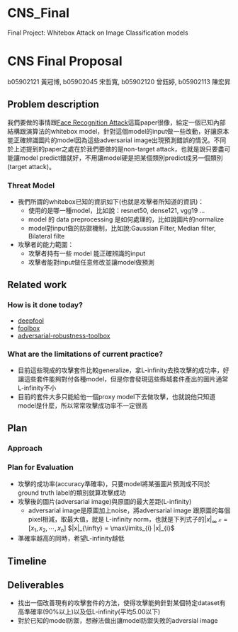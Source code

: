 # CNS_Final
Final Project: Whitebox Attack on Image Classification models

# CNS Final Proposal
b05902121 黃冠博, b05902045 宋哲寬, b05902120 曾鈺婷, b05902113 陳宏昇

## Problem	description
我們要做的事情跟[Face Recognition Attack](https://www.cs.cmu.edu/~sbhagava/papers/face-rec-ccs16.pdf)這篇paper很像，給定一個已知內部結構跟演算法的whitebox model，針對這個model的input做一些改動，好讓原本能正確辨識圖片的model因為這些adversarial image出現預測錯誤的情況。不同於上述提到的paper之處在於我們要做的是non-target attack，也就是說只要盡可能讓model predict錯就好，不用讓model硬是把某個類別predict成另一個類別(target attack)。

### Threat Model
- 我們所謂的whitebox已知的資訊如下(也就是攻擊者所知道的資訊)：
    - 使用的是哪一種model，比如說：resnet50, dense121, vgg19 ...
    - model 的 data preprocessing 是如何處理的，比如說圖片的normalize
    - model對input做的防禦機制，比如說:Gaussian Filter, Median filter, Bilateral filte
- 攻擊者的能力範圍：
    - 攻擊者持有一些 model 能正確辨識的input
    - 攻擊者能對input做任意修改並讓model做預測

## Related work
### How is it done today?
- [deepfool](https://arxiv.org/pdf/1511.04599.pdf)
- [foolbox](https://github.com/bethgelab/foolbox)
- [adversarial-robustness-toolbox](https://github.com/IBM/adversarial-robustness-toolbox)
### What are the limitations of	current	practice?
- 目前這些現成的攻擊套件比較generalize，拿L-infinity去換攻擊的成功率，好讓這些套件能夠對付各種model，但是你會發現這些縣城套件產出的圖片通常L-infinity不小
- 目前的套件大多只能給他一個proxy model下去做攻擊，也就說他只知道model是什麼，所以常常攻擊成功率不一定很高
## Plan
### Approach
### Plan for Evaluation
- 攻擊的成功率(accuracy準確率)，只要model將某張圖片預測成不同於ground truth label的類別就算攻擊成功
- 攻擊後的圖片(adversarial image)與原圖的最大差距(L-infinity)
    - adversarial image是原圖加上noise，將adversarial image 跟原圖的每個pixel相減，取最大值，就是 L-infinity norm，也就是下列式子的$|x|_{\infty}$
$\mathcal{x} = [x_1,x_2, \cdots, x_n]$
$|x|_{\infty} = \max\limits_{i} |x|_{i}$
- 準確率越高的同時，希望L-infinity越低
## Timeline

## Deliverables
- 找出一個改善現有的攻擊套件的方法，使得攻擊能夠針對某個特定dataset有高準確率(90%以上)以及低L-infinity(平均5.00以下)
- 對於已知的model防禦，想辦法做出讓model防禦失敗的adversial image

